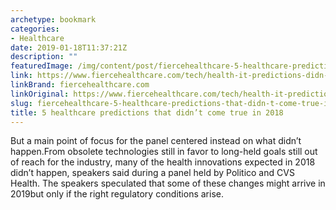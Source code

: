 ```yaml
---
archetype: bookmark
categories:
- Healthcare
date: 2019-01-18T11:37:21Z
description: ""
featuredImage: /img/content/post/fiercehealthcare-5-healthcare-predictions-that-didn-t-come-true-in-2018.JPG
link: https://www.fiercehealthcare.com/tech/health-it-predictions-didn-t-happen-2018
linkBrand: fiercehealthcare.com
linkOriginal: https://www.fiercehealthcare.com/tech/health-it-predictions-didn-t-happen-2018
slug: fiercehealthcare-5-healthcare-predictions-that-didn-t-come-true-in-2018
title: 5 healthcare predictions that didn’t come true in 2018
---
```

But a main point of focus for the panel centered instead on what didn’t happen.From obsolete technologies still in favor to long-held goals still out of reach for the industry, many of the health innovations expected in 2018 didn’t happen, speakers said during a panel held by Politico and CVS Health. The speakers speculated that some of these changes might arrive in 2019but only if the right regulatory conditions arise.

